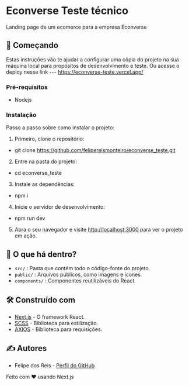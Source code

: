 # Econverse Teste técnico

Landing page de um ecomerce para a empresa Econverse

## 🚀 Começando

Estas instruções vão te ajudar a configurar uma cópia do projeto na sua máquina local para propósitos de desenvolvimento e teste.
Ou acesse o deploy nesse link --- https://econverse-teste.vercel.app/

### Pré-requisitos

 - Nodejs


### Instalação

Passo a passo sobre como instalar o projeto:

1. Primeiro, clone o repositório:

 - git clone https://github.com/felipereismonteiro/econverse_teste.git


2. Entre na pasta do projeto:

 - cd econverse_teste


3. Instale as dependências:

 - npm i


4. Inicie o servidor de desenvolvimento:

 - npm run dev


5. Abra o seu navegador e visite [http://localhost:3000](http://localhost:3000) para ver o projeto em ação.

## 🧐 O que há dentro?

- `src/` : Pasta que contém todo o código-fonte do projeto.
- `public/` : Arquivos públicos, como imagens e ícones.
- `components/` : Componentes reutilizáveis do React.

## 🛠️ Construído com

- [Next.js](https://nextjs.org/) - O framework React.
- [SCSS]([https://styled-components.com/](https://sass-lang.com/)) - Biblioteca para estilização.
- [AXIOS]([[https://styled-components.com/](https://sass-lang.com/](https://axios-http.com/))) - Biblioteca para requisições.

## ✍️ Autores

- Felipe dos Reis - [Perfil do GitHub]([https://github.com/seu-usuario](https://github.com/felipereismonteiro))

Feito com ❤️ usando Next.js


